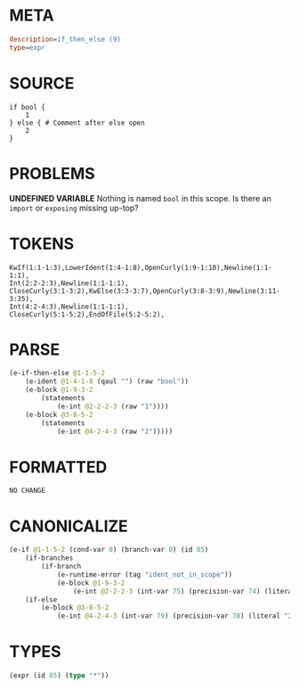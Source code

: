 # META
~~~ini
description=if_then_else (9)
type=expr
~~~
# SOURCE
~~~roc
if bool {
	1
} else { # Comment after else open
	2
}
~~~
# PROBLEMS
**UNDEFINED VARIABLE**
Nothing is named `bool` in this scope.
Is there an `import` or `exposing` missing up-top?

# TOKENS
~~~zig
KwIf(1:1-1:3),LowerIdent(1:4-1:8),OpenCurly(1:9-1:10),Newline(1:1-1:1),
Int(2:2-2:3),Newline(1:1-1:1),
CloseCurly(3:1-3:2),KwElse(3:3-3:7),OpenCurly(3:8-3:9),Newline(3:11-3:35),
Int(4:2-4:3),Newline(1:1-1:1),
CloseCurly(5:1-5:2),EndOfFile(5:2-5:2),
~~~
# PARSE
~~~clojure
(e-if-then-else @1-1-5-2
	(e-ident @1-4-1-8 (qaul "") (raw "bool"))
	(e-block @1-9-3-2
		(statements
			(e-int @2-2-2-3 (raw "1"))))
	(e-block @3-8-5-2
		(statements
			(e-int @4-2-4-3 (raw "2")))))
~~~
# FORMATTED
~~~roc
NO CHANGE
~~~
# CANONICALIZE
~~~clojure
(e-if @1-1-5-2 (cond-var 0) (branch-var 0) (id 85)
	(if-branches
		(if-branch
			(e-runtime-error (tag "ident_not_in_scope"))
			(e-block @1-9-3-2
				(e-int @2-2-2-3 (int-var 75) (precision-var 74) (literal "1") (value "TODO") (bound "u8")))))
	(if-else
		(e-block @3-8-5-2
			(e-int @4-2-4-3 (int-var 79) (precision-var 78) (literal "2") (value "TODO") (bound "u8")))))
~~~
# TYPES
~~~clojure
(expr (id 85) (type "*"))
~~~